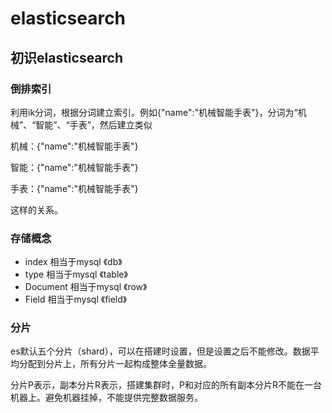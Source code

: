 # elasticsearch

## 初识elasticsearch

### 倒排索引

​	利用ik分词，根据分词建立索引。例如{"name":"机械智能手表"}，分词为“机械”、“智能”、“手表”，然后建立类似

机械：{"name":"机械智能手表"}

智能：{"name":"机械智能手表"}

手表：{"name":"机械智能手表"}

这样的关系。

### 存储概念

- index 相当于mysql 《db》
- type 相当于mysql 《table》
- Document 相当于mysql 《row》
- Field 相当于mysql 《field》

### 分片

​	es默认五个分片（shard），可以在搭建时设置，但是设置之后不能修改。数据平均分配到分片上，所有分片一起构成整体全量数据。

​	分片P表示，副本分片R表示，搭建集群时，P和对应的所有副本分片R不能在一台机器上。避免机器挂掉，不能提供完整数据服务。